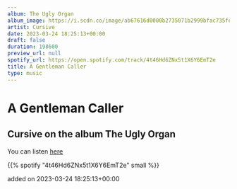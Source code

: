 ```yaml
---
album: The Ugly Organ
album_image: https://i.scdn.co/image/ab67616d0000b2735071b2999bfac735febd75ca
artist: Cursive
date: 2023-03-24 18:25:13+00:00
draft: false
duration: 198600
preview_url: null
spotify_url: https://open.spotify.com/track/4t46Hd6ZNx5t1X6Y6EmT2e
title: A Gentleman Caller
type: music
---
```



# A Gentleman Caller

## Cursive on the album The Ugly Organ

You can listen [here](https://open.spotify.com/track/4t46Hd6ZNx5t1X6Y6EmT2e)

{{% spotify "4t46Hd6ZNx5t1X6Y6EmT2e" small %}}

added on 2023-03-24 18:25:13+00:00